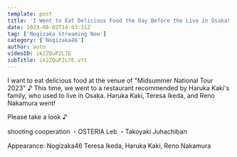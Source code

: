 ```yaml
---
template: post
title: 'I Went to Eat Delicious Food the Day Before the Live in Osaka!'
date: 2023-08-02T14:03:31Z
tag: ['Nogizaka Streaming Now']
category: ['Nogizaka46']
author: auto 
videoID: ik2ZQuP2L7E
subTitle: ik2ZQuP2L7E.vtt
---
```

I want to eat delicious food at the venue of "Midsummer National Tour 2023" ♪ This time, we went to a restaurant recommended by Haruka Kaki's family, who used to live in Osaka. Haruka Kaki, Teresa Ikeda, and Reno Nakamura went!

Please take a look ♪

shooting cooperation
・OSTERIA Leb
・Takoyaki Juhachiban

Appearance: Nogizaka46 Teresa Ikeda, Haruka Kaki, Reno Nakamura

